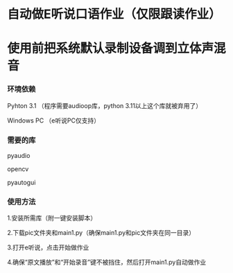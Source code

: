 # 自动做E听说口语作业（仅限跟读作业）
# 使用前把系统默认录制设备调到立体声混音
### 环境依赖

Pyhton 3.1 （程序需要audioop库，python 3.11以上这个库就被弃用了）

Windows PC （e听说PC仅支持）
### 需要的库
pyaudio

opencv

pyautogui

### 使用方法
1.安装所需库（附一键安装脚本）

2.下载pic文件夹和main1.py（确保main1.py和pic文件夹在同一目录）

3.打开e听说，点击开始做作业

4.确保“原文播放”和“开始录音”键不被挡住，然后打开main1.py自动做作业
